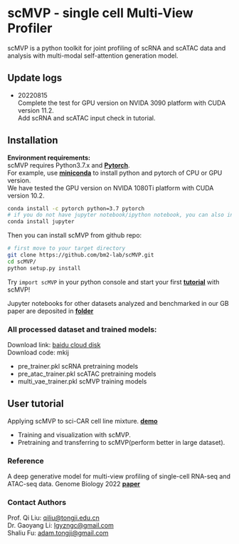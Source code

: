 # scMVP - single cell Multi-View Profiler

scMVP is a python toolkit for joint profiling of scRNA and scATAC data and analysis
with multi-modal self-attention generation model.

## Update logs
- 20220815 <br>
Complete the test for GPU version on NVIDA 3090 platform with CUDA version 11.2. <br>
Add  scRNA and scATAC input check in tutorial. <br>


## Installation
**Environment requirements:**<br>
scMVP requires Python3.7.x and [**Pytorch**](http://pytorch.org).<br>
For example, use [**miniconda**](https://conda.io/miniconda.html) to install python and pytorch of CPU or GPU version.  
We have tested the GPU version on NVIDA 1080Ti platform with CUDA version 10.2.  

```Bash
conda install -c pytorch python=3.7 pytorch
# if you do not have jupyter notebook/ipython notebook, you can also install by conda
conda install jupyter
```

Then you can install scMVP from github repo:<br>
```Bash
# first move to your target directory
git clone https://github.com/bm2-lab/scMVP.git
cd scMVP/
python setup.py install
```

Try ```import scMVP``` in your python console and start your first [**tutorial**](demos/scMVP_tutorial.ipynb) with scMVP!

Jupyter notebooks for other datasets analyzed and benchmarked in our GB paper are deposited in [**folder**](demos/manuscript_analysis/)

### All processed dataset and trained models:<br>
Download link: [baidu cloud disk](https://pan.baidu.com/s/183jLROAUuNfVKCeBY4B4DQ)<br>
Download code: mkij<br>
- pre_trainer.pkl  scRNA pretraining models <br>
- pre_atac_trainer.pkl scATAC pretraining models <br>
- multi_vae_trainer.pkl scMVP training models <br>


## User tutorial

Applying scMVP to sci-CAR cell line mixture. [**demo**](demos/scMVP_tutorial.ipynb)
- Training and visualization with scMVP.
- Pretraining and transferring to scMVP(perform better in large dataset).



### Reference
A deep generative model for multi-view profiling of single-cell RNA-seq and ATAC-seq data. Genome Biology 2022 [**paper**](https://genomebiology.biomedcentral.com/articles/10.1186/s13059-021-02595-6) 

 
### Contact Authors
Prof. Qi Liu: [qiliu@tongji.edu.cn](qiliu@tongji.edu.cn)<br>
Dr. Gaoyang Li: [lgyzngc@gmail.com](lgyzngc@gmail.com)<br>
Shaliu Fu: [adam.tongji@gmail.com](adam.tongji@gmail.com)<br>

